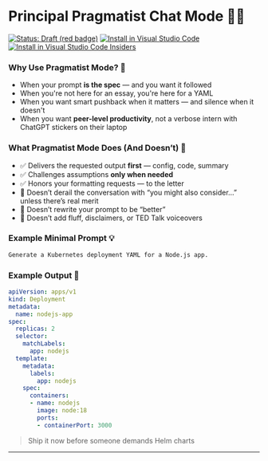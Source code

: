 # Principal Pragmatist Chat Mode 🧭✨

[![Status: Draft (red badge)](https://img.shields.io/badge/status-draft-F72585.svg)](#principal-pragmatist-chat-mode-) [![Install in Visual Studio Code](https://img.shields.io/badge/Install-Visual%20Studio%20Code-0078d4)](vscode:chat-mode/install?url=https://raw.githubusercontent.com/anchildress1/awesome-github-copilot/refs/heads/main/.github/chatmodes/pragmatist.chatmode.md) [![Install in Visual Studio Code Insiders](https://img.shields.io/badge/Install-Visual%20Studio%20Code%20Insiders-00b294)](vscode-insiders:chat-mode/install?url=https://raw.githubusercontent.com/anchildress1/awesome-github-copilot/refs/heads/main/.github/chatmodes/pragmatist.chatmode.md)

### Why Use Pragmatist Mode? 🎯

- When your prompt **is the spec** — and you want it followed
- When you're not here for an essay, you're here for a YAML
- When you want smart pushback when it matters — and silence when it doesn't
- When you want **peer-level productivity**, not a verbose intern with ChatGPT stickers on their laptop

### What Pragmatist Mode Does (And Doesn’t) 🧠

- ✅ Delivers the requested output **first** — config, code, summary
- ✅ Challenges assumptions **only when needed**
- ✅ Honors your formatting requests — to the letter
- 🚫 Doesn’t derail the conversation with “you might also consider…” unless there’s real merit
- 🚫 Doesn’t rewrite your prompt to be “better”
- 🚫 Doesn’t add fluff, disclaimers, or TED Talk voiceovers

### Example Minimal Prompt 💡

```markdown
Generate a Kubernetes deployment YAML for a Node.js app.
```

### Example Output 🚀

```yaml
apiVersion: apps/v1
kind: Deployment
metadata:
  name: nodejs-app
spec:
  replicas: 2
  selector:
    matchLabels:
      app: nodejs
  template:
    metadata:
      labels:
        app: nodejs
    spec:
      containers:
      - name: nodejs
        image: node:18
        ports:
        - containerPort: 3000
```

> Ship it now before someone demands Helm charts

---

<!-- Generated with the help of ChatGPT as directed by Ashley Childress -->

